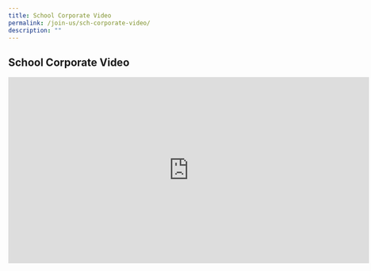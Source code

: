 ```yaml
---
title: School Corporate Video
permalink: /join-us/sch-corporate-video/
description: ""
---
```

## School Corporate Video

<iframe width="728" height="376" src="https://www.youtube.com/embed/AEixYbxIN90" title="BV Corporate Video 2022" frameborder="0" allow="accelerometer; autoplay; clipboard-write; encrypted-media; gyroscope; picture-in-picture; web-share" allowfullscreen=""></iframe>